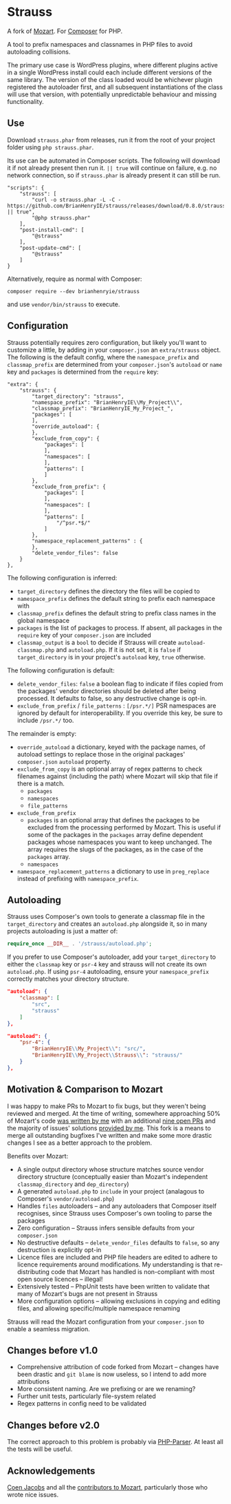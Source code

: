 # Strauss

A fork of [Mozart](https://github.com/coenjacobs/mozart/). For [Composer](https://getcomposer.org/) for PHP.

A tool to prefix namespaces and classnames in PHP files to avoid autoloading collisions.

The primary use case is WordPress plugins, where different plugins active in a single WordPress install could each include different versions of the same library. The version of the class loaded would be whichever plugin registered the autoloader first, and all subsequent instantiations of the class will use that version, with potentially unpredictable behaviour and missing functionality.    



## Use

Download `strauss.phar` from releases, run it from the root of your project folder using `php strauss.phar`.

Its use can be automated in Composer scripts. The following will download it if not already present then run it. `|| true` will continue on failure, e.g. no network connection, so if `strauss.phar` is already present it can still be run.

```
"scripts": {
    "strauss": [
        "curl -o strauss.phar -L -C - https://github.com/BrianHenryIE/strauss/releases/download/0.8.0/strauss.phar || true",
        "@php strauss.phar"
    ],
    "post-install-cmd": [
        "@strauss"
    ],
    "post-update-cmd": [
        "@strauss"
    ]
}
```

Alternatively, require as normal with Composer:

`composer require --dev brianhenryie/strauss`

and use `vendor/bin/strauss` to execute.

## Configuration

Strauss potentially requires zero configuration, but likely you'll want to customize a little, by adding in your `composer.json` an `extra/strauss` object. The following is the default config, where the `namespace_prefix` and `classmap_prefix` are determined from your `composer.json`'s `autoload` or `name` key and `packages` is determined from the `require` key:

```
"extra": {
    "strauss": {
        "target_directory": "strauss",
        "namespace_prefix": "BrianHenryIE\\My_Project\\",
        "classmap_prefix": "BrianHenryIE_My_Project_",
        "packages": [
        ],
        "override_autoload": {
        },
        "exclude_from_copy": {
            "packages": [
            ],
            "namespaces": [
            ],
            "patterns": [
            ]
        },
        "exclude_from_prefix": {
            "packages": [
            ],
            "namespaces": [
            ],
            "patterns": [
                "/^psr.*$/"
            ]
        },
        "namespace_replacement_patterns" : {
        },
        "delete_vendor_files": false
    }
},
```

The following configuration is inferred:

- `target_directory` defines the directory the files will be copied to
- `namespace_prefix` defines the default string to prefix each namespace with
- `classmap_prefix` defines the default string to prefix class names in the global namespace
- `packages` is the list of packages to process. If absent, all packages in the `require` key of your `composer.json` are included
- `classmap_output` is a `bool` to decide if Strauss will create `autoload-classmap.php` and `autoload.php`. If it is not set, it is `false` if `target_directory` is in your project's `autoload` key, `true` otherwise.

The following configuration is default:

- `delete_vendor_files`: `false` a boolean flag to indicate if files copied from the packages' vendor directories should be deleted after being processed. It defaults to false, so any destructive change is opt-in.
- `exclude_from_prefix` / `file_patterns` : `[/psr.*/]` PSR namespaces are ignored by default for interoperability. If you override this key, be sure to include `/psr.*/` too.

The remainder is empty:

- `override_autoload` a dictionary, keyed with the package names, of autoload settings to replace those in the original packages' `composer.json` `autoload` property.
- `exclude_from_copy` is an optional array of regex patterns to check filenames against (including the path) where Mozart will skip that file if there is a match.
  - `packages`
  - `namespaces`
  - `file_patterns`
- `exclude_from_prefix`
  - `packages` is an optional array that defines the packages to be excluded from the processing performed by Mozart. This is useful if some of the packages in the `packages` array define dependent packages whose namespaces you want to keep unchanged. The array requires the slugs of the packages, as in the case of the `packages` array.
  - `namespaces`
- `namespace_replacement_patterns` a dictionary to use in `preg_replace` instead of prefixing with `namespace_prefix`.

## Autoloading

Strauss uses Composer's own tools to generate a classmap file in the `target_directory` and creates an `autoload.php` alongside it, so in many projects autoloading is just a matter of: 

```php
require_once __DIR__ . '/strauss/autoload.php';
```

If you prefer to use Composer's autoloader, add your `target_directory` to either the `classmap` key or `psr-4` key and strauss will not create its own `autoload.php`. If using `psr-4` autoloading, ensure your `namespace_prefix` correctly matches your directory structure.

```json
"autoload": {
    "classmap": [
        "src",
        "strauss"
    ]   
},
```

```json
"autoload": {
    "psr-4": {
        "BrianHenryIE\\My_Project\\": "src/",
        "BrianHenryIE\\My_Project\\Strauss\\": "strauss/"
    }
},
```

## Motivation & Comparison to Mozart

I was happy to make PRs to Mozart to fix bugs, but they weren't being reviewed and merged. At the time of writing, somewhere approaching 50% of Mozart's code [was written by me](https://github.com/coenjacobs/mozart/graphs/contributors) with an additional [nine open PRs](https://github.com/coenjacobs/mozart/pulls?q=is%3Apr+author%3ABrianHenryIE+) and the majority of issues' solutions [provided by me](https://github.com/coenjacobs/mozart/issues?q=is%3Aissue+). This fork is a means to merge all outstanding bugfixes I've written and make some more drastic changes I see as a better approach to the problem.

Benefits over Mozart:

* A single output directory whose structure matches source vendor directory structure (conceptually easier than Mozart's independent `classmap_directory` and `dep_directory`)
* A generated `autoload.php` to `include` in your project (analagous to Composer's `vendor/autoload.php`)  
* Handles `files` autoloaders – and any autoloaders that Composer itself recognises, since Strauss uses Composer's own tooling to parse the packages
* Zero configuration – Strauss infers sensible defaults from your `composer.json`
* No destructive defaults – `delete_vendor_files` defaults to `false`, so any destruction is explicitly opt-in
* Licence files are included and PHP file headers are edited to adhere to licence requirements around modifications. My understanding is that re-distributing code that Mozart has handled is non-compliant with most open source licences – illegal!
* Extensively tested – PhpUnit tests have been written to validate that many of Mozart's bugs are not present in Strauss
* More configuration options – allowing exclusions in copying and editing files, and allowing specific/multiple namespace renaming

Strauss will read the Mozart configuration from your `composer.json` to enable a seamless migration.

## Changes before v1.0

* Comprehensive attribution of code forked from Mozart – changes have been drastic and `git blame` is now useless, so I intend to add more attributions
* More consistent naming. Are we prefixing or are we renaming?
* Further unit tests, particularly file-system related
* Regex patterns in config need to be validated

## Changes before v2.0

The correct approach to this problem is probably via [PHP-Parser](https://github.com/nikic/PHP-Parser/). At least all the tests will be useful. 

## Acknowledgements

[Coen Jacobs](https://github.com/coenjacobs/) and all the [contributors to Mozart](https://github.com/coenjacobs/mozart/graphs/contributors), particularly those who wrote nice issues.